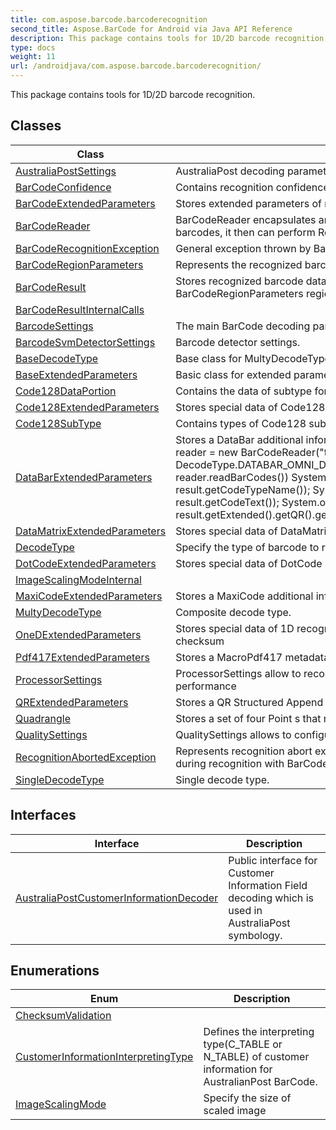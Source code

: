 ```yaml
---
title: com.aspose.barcode.barcoderecognition
second_title: Aspose.BarCode for Android via Java API Reference
description: This package contains tools for 1D/2D barcode recognition.
type: docs
weight: 11
url: /androidjava/com.aspose.barcode.barcoderecognition/
---
```


This package contains tools for 1D/2D barcode recognition.


## Classes

| Class | Description |
| --- | --- |
| [AustraliaPostSettings](../com.aspose.barcode.barcoderecognition/australiapostsettings) | AustraliaPost decoding parameters. |
| [BarCodeConfidence](../com.aspose.barcode.barcoderecognition/barcodeconfidence) | Contains recognition confidence level |
| [BarCodeExtendedParameters](../com.aspose.barcode.barcoderecognition/barcodeextendedparameters) | Stores extended parameters of recognized barcode |
| [BarCodeReader](../com.aspose.barcode.barcoderecognition/barcodereader) | BarCodeReader encapsulates an image which may contain one or several barcodes, it then can perform ReadBarCodes operation to detect barcodes. |
| [BarCodeRecognitionException](../com.aspose.barcode.barcoderecognition/barcoderecognitionexception) | General exception thrown by BarCodeReader, inherited from BarCodeException |
| [BarCodeRegionParameters](../com.aspose.barcode.barcoderecognition/barcoderegionparameters) | Represents the recognized barcode's region and barcode angle |
| [BarCodeResult](../com.aspose.barcode.barcoderecognition/barcoderesult) | Stores recognized barcode data like  SingleDecodeType  type,  string  codetext,  BarCodeRegionParameters  region and other parameters |
| [BarCodeResultInternalCalls](../com.aspose.barcode.barcoderecognition/barcoderesultinternalcalls) |  |
| [BarcodeSettings](../com.aspose.barcode.barcoderecognition/barcodesettings) | The main BarCode decoding parameters. |
| [BarcodeSvmDetectorSettings](../com.aspose.barcode.barcoderecognition/barcodesvmdetectorsettings) | Barcode detector settings. |
| [BaseDecodeType](../com.aspose.barcode.barcoderecognition/basedecodetype) | Base class for MultyDecodeType and SingleDecodeType. |
| [BaseExtendedParameters](../com.aspose.barcode.barcoderecognition/baseextendedparameters) | Basic class for extended parameters of recognized barcode storing |
| [Code128DataPortion](../com.aspose.barcode.barcoderecognition/code128dataportion) | Contains the data of subtype for Code128 type barcode |
| [Code128ExtendedParameters](../com.aspose.barcode.barcoderecognition/code128extendedparameters) | Stores special data of Code128 recognized barcode |
| [Code128SubType](../com.aspose.barcode.barcoderecognition/code128subtype) | Contains types of Code128 subset |
| [DataBarExtendedParameters](../com.aspose.barcode.barcoderecognition/databarextendedparameters) | Stores a DataBar additional information of recognized barcode BarCodeReader reader = new BarCodeReader("test.png", DecodeType.DATABAR\_OMNI\_DIRECTIONAL); for(BarCodeResult result : reader.readBarCodes()) System.out.println("BarCode Type: " + result.getCodeTypeName()); System.out.println("BarCode CodeText: " + result.getCodeText()); System.out.println("QR Structured Append Quantity: " + result.getExtended().getQR().getQRStructuredAppendModeBarCodesQuantity()); |
| [DataMatrixExtendedParameters](../com.aspose.barcode.barcoderecognition/datamatrixextendedparameters) | Stores special data of DataMatrix recognized barcode |
| [DecodeType](../com.aspose.barcode.barcoderecognition/decodetype) | Specify the type of barcode to read. |
| [DotCodeExtendedParameters](../com.aspose.barcode.barcoderecognition/dotcodeextendedparameters) | Stores special data of DotCode recognized barcode |
| [ImageScalingModeInternal](../com.aspose.barcode.barcoderecognition/imagescalingmodeinternal) |  |
| [MaxiCodeExtendedParameters](../com.aspose.barcode.barcoderecognition/maxicodeextendedparameters) | Stores a MaxiCode additional information of recognized barcode |
| [MultyDecodeType](../com.aspose.barcode.barcoderecognition/multydecodetype) | Composite decode type. |
| [OneDExtendedParameters](../com.aspose.barcode.barcoderecognition/onedextendedparameters) | Stores special data of 1D recognized barcode like separate codetext and checksum |
| [Pdf417ExtendedParameters](../com.aspose.barcode.barcoderecognition/pdf417extendedparameters) | Stores a MacroPdf417 metadata information of recognized barcode |
| [ProcessorSettings](../com.aspose.barcode.barcoderecognition/processorsettings) | ProcessorSettings allow to recognize barcodes with multi-threaded increasing of performance |
| [QRExtendedParameters](../com.aspose.barcode.barcoderecognition/qrextendedparameters) | Stores a QR Structured Append information of recognized barcode |
| [Quadrangle](../com.aspose.barcode.barcoderecognition/quadrangle) | Stores a set of four  Point s that represent a  Quadrangle  region. |
| [QualitySettings](../com.aspose.barcode.barcoderecognition/qualitysettings) | QualitySettings allows to configure recognition quality and speed manually. |
| [RecognitionAbortedException](../com.aspose.barcode.barcoderecognition/recognitionabortedexception) | Represents recognition abort exception which is thrown in timeout exceeding during recognition with BarCodeReader. |
| [SingleDecodeType](../com.aspose.barcode.barcoderecognition/singledecodetype) | Single decode type. |

## Interfaces

| Interface | Description |
| --- | --- |
| [AustraliaPostCustomerInformationDecoder](../com.aspose.barcode.barcoderecognition/australiapostcustomerinformationdecoder) | Public interface for Customer Information Field decoding which is used in AustraliaPost symbology. |

## Enumerations

| Enum | Description |
| --- | --- |
| [ChecksumValidation](../com.aspose.barcode.barcoderecognition/checksumvalidation) |  |
| [CustomerInformationInterpretingType](../com.aspose.barcode.barcoderecognition/customerinformationinterpretingtype) | Defines the interpreting type(C\_TABLE or N\_TABLE) of customer information for AustralianPost BarCode. |
| [ImageScalingMode](../com.aspose.barcode.barcoderecognition/imagescalingmode) | Specify the size of scaled image |
